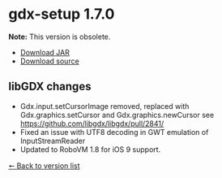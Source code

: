 # gdx-setup 1.7.0

**Note:** This version is obsolete.

* [Download JAR](https://github.com/JavaCakeGames/gdx-setup-archive/raw/main/gdx-setup_1.7.0.jar)
* [Download source](https://github.com/JavaCakeGames/gdx-setup-archive/raw/main/sources/gdx-setup_1.7.0.zip)

## libGDX changes

- Gdx.input.setCursorImage removed, replaced with Gdx.graphics.setCursor and Gdx.graphics.newCursor see https://github.com/libgdx/libgdx/pull/2841/
- Fixed an issue with UTF8 decoding in GWT emulation of InputStreamReader
- Updated to RoboVM 1.8 for iOS 9 support.

[🠔 Back to version list](https://javacakegames.github.io/gdx-setup-archive/)
